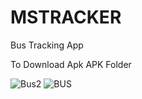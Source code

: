 # MSTRACKER
Bus Tracking App

To Download Apk 
APK Folder


![Bus2](https://user-images.githubusercontent.com/58388494/147411084-f18c6f58-40c8-41e1-930f-d3edcb3bdf7f.jpeg)
![BUS](https://user-images.githubusercontent.com/58388494/147410247-672f61b2-9ffb-4645-bb8f-6bef2929f2d1.jpeg)

